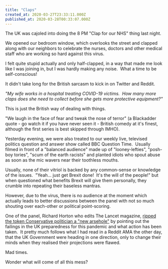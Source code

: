 ```yaml
---
title: "Claps"
created_at: 2020-03-27T23:33:11.000Z
published_at: 2020-03-28T00:33:07.000Z
---
```

The UK was cajoled into doing the 8 PM "Clap for our NHS" thing last night.

We opened our bedroom window, which overlooks the street and clapped along with our neighbors to celebrate the nurses, doctors and other medical staff who are working so hard against this virus.

I felt quite stupid actually and only half-clapped, in a way that made me look like I was joining in, but I was hardly making any noise.  What a time to be self-conscious!

It didn't take long for the British sarcasm to kick in on Twitter and Reddit.

_"My wife works in a hospital treating COVID-19 victims.  How many more claps does she need to collect before she gets more protective equipment?"_

This is just the British way of dealing with things.

"We laugh in the face of fear and tweak the nose of terror" (a Blackadder quote - go watch it if you have never seen it - British comedy at it's finest, although the first series is best skipped through IMHO).

Yesterday evening, we were also treated to our weekly live, televised politics question and answer show called BBC Question Time.  Usually filmed in front of a "balanced audience" made up of "looney-lefties", "posh-boy tories", "scum of the earth racists" and planted idiots who spout abuse as soon as the mic wavers near their toothless mouths.

Usually, none of their vitriol is backed by any common-sense or knowledge of the issues.  "Yeah... just get Brexit done!  It's the will of the people!" but when questioned what benefits Brexit will give them personally, they crumble into repeating their baseless mantras.

However, due to the virus, there is no audience at the moment which actually leads to better discussions between the panel with not so much shouting over each-other or political point-scoring.

One of the panel, Richard Horton who edits The Lancet magazine, [ripped the token Conservative politician a "new arsehole"](https://twitter.com/bbcquestiontime/status/1243277467445604352) by pointing out the failings in the UK preparedness for this pandemic and what action has been taken.  It pretty much follows what I had read in a Reddit AMA the other day, that the UK Government were heading in one direction, only to change their minds when they realised their projections were flawed.

Mad times.

Wonder what will come of all this mess?
